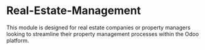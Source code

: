 # Real-Estate-Management
This module is designed for real estate companies or property managers looking to streamline their property management processes within the Odoo platform.
